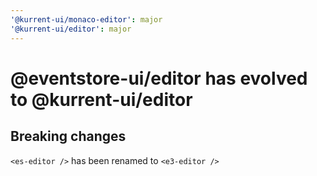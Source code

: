 ```yaml
---
'@kurrent-ui/monaco-editor': major
'@kurrent-ui/editor': major
---
```


# @eventstore-ui/editor has evolved to @kurrent-ui/editor

## Breaking changes

`<es-editor />` has been renamed to `<e3-editor />`
